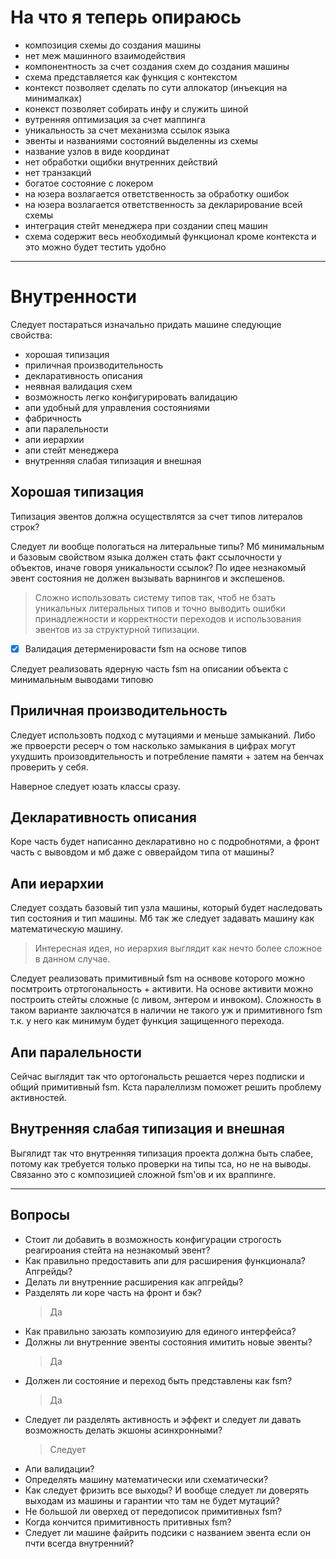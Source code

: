 # На что я теперь опираюсь

- композиция схемы до создания машины
- нет меж машинного взаимодействия
- компонентность за счет создания схем до создания машины
- схема представляется как функция с контекстом
- контекст позволяет сделать по сути аллокатор (инъекция на минималках)
- конекст позволяет собирать инфу и служить шиной
- вутренняя оптимизация за счет маппинга
- уникальность за счет механизма ссылок языка
- эвенты и названиями состояний выделенны из схемы
- название узлов в виде координат
- нет обработки ощибки внутренних действий
- нет транзакций
- богатое состояние с локером
- на юзера возлагается ответственность за обработку ошибок
- на юзера возлагается ответственность за декларирование всей схемы
- интеграция стейт менеджера при создании спец машин
- схема содержит весь необходимый функционал кроме контекста и это можно будет тестить удобно

---

# Внутренности

Следует постараться изначально придать машине следующие свойства:

- хорошая типизация
- приличная производительность
- декларативность описания
- неявная валидация схем
- возможность легко конфигурировать валидацию
- апи удобный для управления состояниями
- фабричность
- апи паралельности
- апи иерархии
- апи стейт менеджера
- внутренняя слабая типизация и внешная

## Хорошая типизация

Типизация эвентов должна осуществлятся за счет типов литералов строк?

Следует ли вообще пологаться на литеральные типы? Мб минимальным и базовым свойством языка должен стать факт
ссылочности у объектов, иначе говоря уникальности ссылок? По идее незнакомый эвент состояния не должен
вызывать варнингов и экспешенов.

> Сложно использовать систему типов так, чтоб не бзать уникальных литеральных типов и точно выводить
> ошибки принадлежности и корректности переходов и использования эвентов из за структурной типизации.

- [x] Валидация детерменировасти fsm на основе типов

Следует реализовать ядерную часть fsm на описании объекта с минимальным выводами типовю

## Приличная производительность

Следует использовть подход с мутациями и меньше замыканий. Либо же првоерсти ресерч о том насколько замыкания в цифрах
могут ухудшить произовдительность и потребление памяти + затем на бенчах проверить у себя.

Наверное следует юзать классы сразу.

## Декларативность описания

Коре часть будет написанно декларативно но с подробнотями, а фронт часть с вывовдом и мб даже с овверайдом типа от машины?

## Апи иерархии

Следует создать базовый тип узла машины, который будет наследовать тип состояния и тип машины.
Мб так же следует задавать машину как математическую машину.

> Интересная идея, но иерархия выглядит как нечто более сложное в данном случае.

Следует реализовать примитивный fsm на оснвове которого можно посмтроить отртогональность + активити. На основе активити
можно построить стейты сложные (с ливом, энтером и инвоком). Сложность в таком варианте заключатся в наличии не такого
уж и примитивного fsm т.к. у него как минимум будет функция защищенного перехода.

## Апи паралельности

Сейчас выглядит так что ортогональсть решается через подписки и общий примитивный fsm. Кста паралеллизм поможет
решить проблему активностей.

## Внутренняя слабая типизация и внешная

Выгялидт так что внутренняя типизация проекта должна быть слабее, потому как требуется только проверки на типы
тса, но не на выводы. Связанно это с композицией сложной fsm'ов и их враппинге.

---

## Вопросы

- Стоит ли добавить в возможность конфигурации строгость реагироания стейта на незнакомый эвент?
- Как правильно предоставить апи для расширения функционала? Апгрейды?
- Делать ли внутренние расширения как апгрейды?
- Разделять ли коре часть на фронт и бэк?
  > Да
- Как правильно заюзать композиуию для единого интерфейса?
- Должны ли внутренние эвенты состояния имитить новые эвенты?
  > Да
- Должен ли состояние и переход быть представлены как fsm?
  > Да
- Следует ли разделять активность и эффект и следует ли давать возможность делать экшоны асинхронными?
  > Следует
- Апи валидации?
- Определять машину математически или схематически?
- Как следует фризить все выходы? И вообще следует ли доверять выходам из машины и гарантии что там
  не будет мутаций?
- Не большой ли оверхед от передописок примитивных fsm?
- Когда кончится примитивность притивных fsm?
- Следует ли машине файрить подсики с названием эвента если он пчти всегда внутренний?
